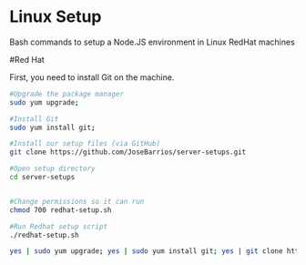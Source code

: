 # Linux Setup
Bash commands to setup a Node.JS environment in Linux RedHat machines

#Red Hat

First, you need to install Git on the machine.
```bash
#Upgrade the package manager
sudo yum upgrade;

#Install Git
sudo yum install git;

#Install our setup files (via GitHub)
git clone https://github.com/JoseBarrios/server-setups.git

#Open setup directory
cd server-setups


#Change permissions so it can run
chmod 700 redhat-setup.sh

#Run Redhat setup script
./redhat-setup.sh
```

```bash
yes | sudo yum upgrade; yes | sudo yum install git; yes | git clone https://github.com/JoseBarrios/server-setups.git; cd server-setups; chmod 700 redhat-setup.sh; ./redhat-setup.sh
```
